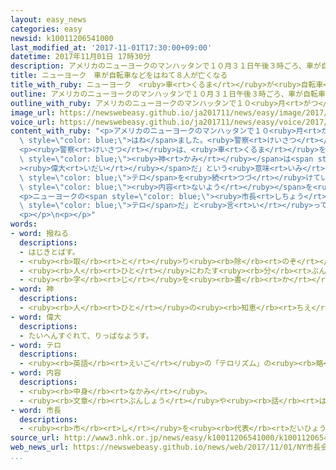 ```yaml
---
layout: easy_news
categories: easy
newsid: k10011206541000
last_modified_at: '2017-11-01T17:30:00+09:00'
datetime: 2017年11月01日 17時30分
description: アメリカのニューヨークのマンハッタンで１０月３１日午後３時ごろ、車が自転車に乗っていた人や歩いていた人をはねました。
title: ニューヨーク　車が自転車などをはねて８人が亡くなる
title_with_ruby: ニューヨーク　<ruby>車<rt>くるま</rt></ruby>が<ruby>自転車<rt>じてんしゃ</rt></ruby>などをはねて８<ruby>人<rt>にん</rt></ruby>が<ruby>亡<rt>な</rt></ruby>くなる
outline: アメリカのニューヨークのマンハッタンで１０月３１日午後３時ごろ、車が自転車に乗っていた人や歩いていた人をはねました。
outline_with_ruby: アメリカのニューヨークのマンハッタンで１０<ruby>月<rt>がつ</rt></ruby>３１<ruby>日<rt>にち</rt></ruby><ruby>午後<rt>ごご</rt></ruby>３<ruby>時<rt>じ</rt></ruby>ごろ、<ruby>車<rt>くるま</rt></ruby>が<ruby>自転車<rt>じてんしゃ</rt></ruby>に<ruby>乗<rt>の</rt></ruby>っていた<ruby>人<rt>ひと</rt></ruby>や<ruby>歩<rt>ある</rt></ruby>いていた<ruby>人<rt>ひと</rt></ruby>をはねました。
image_url: https://newswebeasy.github.io/ja201711/news/easy/image/2017/11/01/k10011206541000.jpg
voice_url: https://newswebeasy.github.io/ja201711/news/easy/voice/2017/11/01/k10011206541000.mp3
content_with_ruby: "<p>アメリカのニューヨークのマンハッタンで１０<ruby>月<rt>がつ</rt></ruby>３１<ruby>日<rt>にち</rt></ruby><ruby>午後<rt>ごご</rt></ruby>３<ruby>時<rt>じ</rt></ruby>ごろ、<ruby>車<rt>くるま</rt></ruby>が<ruby>自転車<rt>じてんしゃ</rt></ruby>に<ruby>乗<rt>の</rt></ruby>っていた<ruby>人<rt>ひと</rt></ruby>や<ruby>歩<rt>ある</rt></ruby>いていた<ruby>人<rt>ひと</rt></ruby>を<span\
  \ style=\"color: blue;\">はね</span>ました。<ruby>警察<rt>けいさつ</rt></ruby>によると、８<ruby>人<rt>にん</rt></ruby>が<ruby>亡<rt>な</rt></ruby>くなって１１<ruby>人<rt>にん</rt></ruby>がけがをしました。</p>\n\
  <p><ruby>警察<rt>けいさつ</rt></ruby>は、<ruby>車<rt>くるま</rt></ruby>を<ruby>運転<rt>うんてん</rt></ruby>していた２９<ruby>歳<rt>さい</rt></ruby>の<ruby>男<rt>おとこ</rt></ruby>をすぐに<ruby>捕<rt>つか</rt></ruby>まえました。アメリカのテレビなどによると、<ruby>男<rt>おとこ</rt></ruby>はウズベキスタンから<ruby>来<rt>き</rt></ruby>てアメリカに<ruby>住<rt>す</rt></ruby>んでいました。<ruby>男<rt>おとこ</rt></ruby>は<ruby>車<rt>くるま</rt></ruby>を<ruby>降<rt>お</rt></ruby>りたとき、<ruby>大<rt>おお</rt></ruby>きな<ruby>声<rt>こえ</rt></ruby>で「<span\
  \ style=\"color: blue;\"><ruby>神<rt>かみ</rt></ruby></span>は<span style=\"color: blue;\"\
  ><ruby>偉大<rt>いだい</rt></ruby></span>だ」という<ruby>意味<rt>いみ</rt></ruby>のアラビア<ruby>語<rt>ご</rt></ruby>のことばを<ruby>言<rt>い</rt></ruby>いました。<ruby>車<rt>くるま</rt></ruby>の<ruby>中<rt>なか</rt></ruby>には、<ruby>世界中<rt>せかいじゅう</rt></ruby>で<span\
  \ style=\"color: blue;\">テロ</span>を<ruby>続<rt>つづ</rt></ruby>けているＩＳ＝イスラミックステートのためにやったという<span\
  \ style=\"color: blue;\"><ruby>内容<rt>ないよう</rt></ruby></span>を<ruby>書<rt>か</rt></ruby>いた<ruby>紙<rt>かみ</rt></ruby>もありました。</p>\n\
  <p>ニューヨークの<span style=\"color: blue;\"><ruby>市長<rt>しちょう</rt></ruby></span>は「これは<span\
  \ style=\"color: blue;\">テロ</span>だ」と<ruby>言<rt>い</rt></ruby>って、<ruby>警察<rt>けいさつ</rt></ruby>が<ruby>調<rt>しら</rt></ruby>べています。</p>\n\
  <p></p>\n<p></p>"
words:
- word: 撥ねる
  descriptions:
  - はじきとばす。
  - <ruby><rb>取</rb><rt>と</rt></ruby>り<ruby><rb>除</rb><rt>のぞ</rt></ruby>く。
  - <ruby><rb>人</rb><rt>ひと</rt></ruby>にわたす<ruby><rb>分</rb><rt>ぶん</rt></ruby>の<ruby><rb>一部分</rb><rt>いちぶぶん</rt></ruby>を<ruby><rb>自分</rb><rt>じぶん</rt></ruby>が<ruby><rb>取</rb><rt>と</rt></ruby>る。
  - <ruby><rb>字</rb><rt>じ</rt></ruby>を<ruby><rb>書</rb><rt>か</rt></ruby>くとき、<ruby><rb>線</rb><rt>せん</rt></ruby>の<ruby><rb>終</rb><rt>お</rt></ruby>わりをはらい<ruby><rb>上</rb><rt>あ</rt></ruby>げる。
- word: 神
  descriptions:
  - <ruby><rb>人</rb><rt>ひと</rt></ruby>の<ruby><rb>知恵</rb><rt>ちえ</rt></ruby>では<ruby><rb>考</rb><rt>かんが</rt></ruby>えられない、ふしぎな<ruby><rb>力</rb><rt>ちから</rt></ruby>を<ruby><rb>持</rb><rt>も</rt></ruby>つと<ruby><rb>信</rb><rt>しん</rt></ruby>じられているもの。
- word: 偉大
  descriptions:
  - たいへんすぐれて、りっぱなようす。
- word: テロ
  descriptions:
  - <ruby><rb>英語</rb><rt>えいご</rt></ruby>の「テロリズム」の<ruby><rb>略</rb><rt>りゃく</rt></ruby>。<ruby><rb>政治的</rb><rt>せいじてき</rt></ruby>な<ruby><rb>目的</rb><rt>もくてき</rt></ruby>を<ruby><rb>成</rb><rt>な</rt></ruby>しとげるためには、<ruby><rb>人</rb><rt>ひと</rt></ruby>の<ruby><rb>命</rb><rt>いのち</rt></ruby>をうばうような<ruby><rb>暴力</rb><rt>ぼうりょく</rt></ruby>を<ruby><rb>使</rb><rt>つか</rt></ruby>ってもよいとする<ruby><rb>考</rb><rt>かんが</rt></ruby>え。また、そのような<ruby><rb>考</rb><rt>かんが</rt></ruby>えで<ruby><rb>起</rb><rt>お</rt></ruby>こす<ruby><rb>事件</rb><rt>じけん</rt></ruby>。
- word: 内容
  descriptions:
  - <ruby><rb>中身</rb><rt>なかみ</rt></ruby>。
  - <ruby><rb>文章</rb><rt>ぶんしょう</rt></ruby>や<ruby><rb>話</rb><rt>はなし</rt></ruby>によって、<ruby><rb>表</rb><rt>あらわ</rt></ruby>されたもの。
- word: 市長
  descriptions:
  - <ruby><rb>市</rb><rt>し</rt></ruby>を<ruby><rb>代表</rb><rt>だいひょう</rt></ruby>し、その<ruby><rb>政治</rb><rt>せいじ</rt></ruby>をとり<ruby><rb>行</rb><rt>おこな</rt></ruby>う<ruby><rb>人</rb><rt>ひと</rt></ruby>。
source_url: http://www3.nhk.or.jp/news/easy/k10011206541000/k10011206541000.html
web_news_url: https://newswebeasy.github.io/news/web/2017/11/01/NY市長会見卑劣なテロ-車突っ込み8人死亡-男を拘束
...
```

